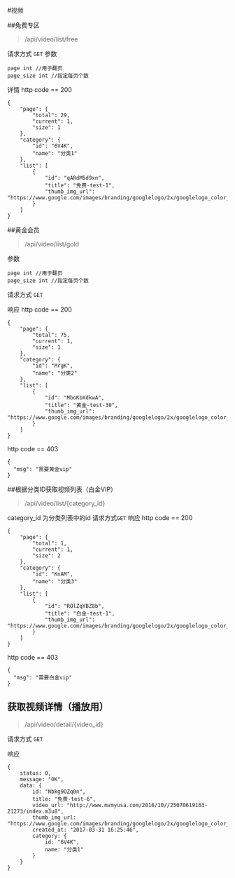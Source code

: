 #视频

##免费专区
> /api/video/list/free

请求方式  `GET`
参数
```
page int //用于翻页
page_size int //指定每页个数
```
详情
http code == 200
```
{
    "page": {
        "total": 29,
        "current": 1,
        "size": 1
    },
    "category": {
        "id": "6V4K",
        "name": "分类1"
    },
    "list": [
        {
            "id": "qARdM5d9xn",
            "title": "免费-test-1",
            "thumb_img_url": "https://www.google.com/images/branding/googlelogo/2x/googlelogo_color_120x44dp.png"
        }
    ]
}
```


##黄金会员
> /api/video/list/gold

参数
```
page int //用于翻页
page_size int //指定每页个数
```
请求方式  `GET`

响应
http code  == 200

```
{
    "page": {
        "total": 75,
        "current": 1,
        "size": 1
    },
    "category": {
        "id": "MrgK",
        "name": "分类2"
    },
    "list": [
        {
            "id": "MboKbXdkwA",
            "title": "黄金-test-30",
            "thumb_img_url": "https://www.google.com/images/branding/googlelogo/2x/googlelogo_color_120x44dp.png"
        }
    ]
}
```
http code == 403 
```
{
  "msg": "需要黄金vip"
}
```

##根据分类ID获取视频列表（白金VIP）
> /api/video/list/{category_id}

category_id 为分类列表中的id
请求方式`GET`
响应
http code == 200
```
{
    "page": {
        "total": 1,
        "current": 1,
        "size": 2
    },
    "category": {
        "id": "KnAM",
        "name": "分类3"
    },
    "list": [
        {
            "id": "ROlZqYBZ8b",
            "title": "白金-test-1",
            "thumb_img_url": "https://www.google.com/images/branding/googlelogo/2x/googlelogo_color_120x44dp.png"
        }
    ]
}
```

http code == 403
```
{
  "msg": "需要白金vip"
}
```

## 获取视频详情（播放用）
> /api/video/detail/{video_id}

请求方式 `GET`

响应
```
{
	status: 0,
	message: "OK",
	data: {
		id: "Nbkg9OZq0n",
		title: "免费-test-6",
		video_url: "http://www.mvmyusa.com/2016/10//25070619163-21273/index.m3u8",
		thumb_img_url: "https://www.google.com/images/branding/googlelogo/2x/googlelogo_color_120x44dp.png",
		created_at: "2017-03-31 16:25:46",
		category: {
			id: "6V4K",
			name: "分类1"
		}
	}
}
```

